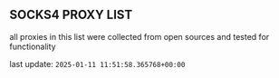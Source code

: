 ## SOCKS4 PROXY LIST

all proxies in this list were collected from open sources and tested for functionality

last update: `2025-01-11 11:51:58.365768+00:00`